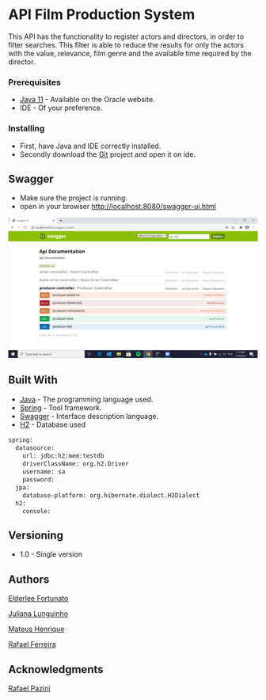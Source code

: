 # API Film Production System

This API has the functionality to register actors and directors, in order to filter searches. This filter is able to reduce the results for only the actors with the value, relevance, film genre and the available time required by the director.


### Prerequisites

- [Java 11](https://www.oracle.com/java/technologies/javase-jdk15-downloads.htm) - Available on the Oracle website.
- IDE - Of your preference.

### Installing

- First, have Java and IDE correctly installed.
- Secondly download the [Git](https://github.com/RafaelNGP/OaksFinalCase) project and open it on ide.

## Swagger

- Make sure the project is running.
- open in your browser [http://localhost:8080/swagger-ui.html](http://localhost:8080/swagger-ui.html)

![Swagger](https://github.com/RafaelNGP/OaksFinalCase/blob/main/img/Swagger.png)

## Built With

* [Java](https://www.java.com/pt-BR/) - The programming language used.
* [Spring](https://spring.io/) - Tool framework.
* [Swagger](https://swagger.io/docs/) - Interface description language.
* [H2](https://www.h2database.com/html/main.html) - Database used 
```
spring:
  datasource:
    url: jdbc:h2:mem:testdb
    driverClassName: org.h2.Driver
    username: sa
    password:
  jpa:
    database-platform: org.hibernate.dialect.H2Dialect
  h2:
    console:
```

## Versioning

- 1.0 - Single version

## Authors

[Elderlee Fortunato](https://github.com/elderleelfs)

[Juliana Lunguinho](https://github.com/JulianaLunguinho)

[Mateus Henrique](https://github.com/henriqss)

[Rafael Ferreira](https://github.com/RafaelNGP)

## Acknowledgments

[Rafael Pazini](https://www.linkedin.com/in/rflpazini/)

